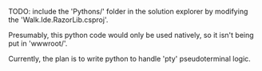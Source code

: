TODO: include the 'Pythons/' folder in the solution explorer by modifying the 'Walk.Ide.RazorLib.csproj'.

Presumably, this python code would only be used natively, so it isn't being put in 'wwwroot/'.

Currently, the plan is to write python to handle 'pty' pseudoterminal logic.